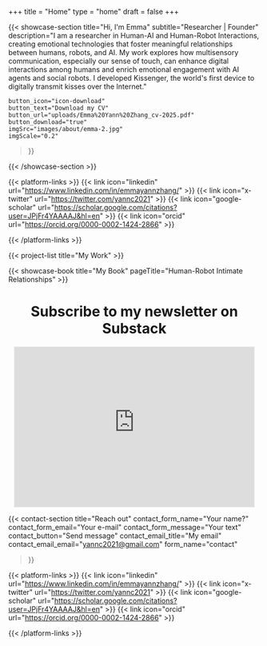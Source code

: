 +++
title =  "Home"
type = "home"
draft = false
+++

{{< showcase-section
    title="Hi, I'm Emma"
    subtitle="Researcher | Founder"
    description="I am a researcher in Human-AI and Human-Robot Interactions, creating emotional technologies that foster meaningful relationships between humans, robots, and AI. My work explores how multisensory communication, especially our sense of touch, can enhance digital interactions among humans and enrich emotional engagement with AI agents and social robots. I developed Kissenger, the world's first device to digitally transmit kisses over the Internet."

    button_icon="icon-download"
    button_text="Download my CV"
    button_url="uploads/Emma%20Yann%20Zhang_cv-2025.pdf"
    button_download="true"
    imgSrc="images/about/emma-2.jpg"
    imgScale="0.2"
 >}}

{{< /showcase-section >}} 

 {{< platform-links >}}
    {{< link icon="linkedin" url="https://www.linkedin.com/in/emmayannzhang/" >}}
    {{< link icon="x-twitter" url="https://twitter.com/yannc2021" >}}
    {{< link icon="google-scholar" url="https://scholar.google.com/citations?user=JPjFr4YAAAAJ&hl=en" >}}
    {{< link icon="orcid" url="https://orcid.org/0000-0002-1424-2866" >}}

{{< /platform-links >}}

{{< project-list
    title="My Work" >}} 

{{< showcase-book title="My Book" pageTitle="Human-Robot Intimate Relationships" >}}

<div style="text-align: center;">
    <h1>Subscribe to my newsletter on Substack</h1>
    <iframe src="https://rejectandpublish.substack.com/embed" width="480" height="320" style="border:1px solid #EEE; background:white;" frameborder="0" scrolling="no"></iframe>
</div>

{{< contact-section
    title="Reach out" 
    contact_form_name="Your name?"
    contact_form_email="Your e-mail"
    contact_form_message="Your text"
    contact_button="Send message"
    contact_email_title="My email"
    contact_email_email="yannc2021@gmail.com"
    form_name="contact"
>}}


 {{< platform-links >}}
    {{< link icon="linkedin" url="https://www.linkedin.com/in/emmayannzhang/" >}}
    {{< link icon="x-twitter" url="https://twitter.com/yannc2021" >}}
    {{< link icon="google-scholar" url="https://scholar.google.com/citations?user=JPjFr4YAAAAJ&hl=en" >}}
    {{< link icon="orcid" url="https://orcid.org/0000-0002-1424-2866" >}}

{{< /platform-links >}}

